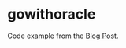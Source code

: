 # gowithoracle

Code example from the [Blog Post](https://iancarpenter.dev/2023/07/29/go-querying-an-oracle-database/).

